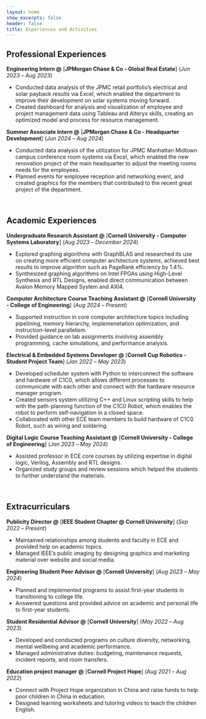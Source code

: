 ```yaml
---
layout: home
show_excerpts: false
header: false
title: Experiences and Activities
--- 
```


## Professional Experiences

**Engineering Intern @** [**JPMorgan Chase & Co - Global Real Estate**] 
(_Jun 2023_ – _Aug 2023_)
- Conducted data analysis of the JPMC retail portfolio’s electrical and solar payback results via Excel, which enabled the department to improve their development on solar systems moving forward.
- Created dashboard for analysis and visualization of employee and project management data using Tableau and Alteryx skills, creating an optimized model and process for resource management.

**Summer Associate Intern @** [**JPMorgan Chase & Co - Headquarter Development**] 
(_Jun 2024_ – _Aug 2024_)
- Conducted data analysis of the utilization for JPMC Manhattan Midtown campus conference room systems via Excel, which enabled the new renovation project of the main headquarter to adjust the meeting rooms needs for the employees.
- Planned events for employee reception and networking event, and created graphics for the members that contributed to the recent great project of the department.

<br>

## Academic Experiences

**Undergraduate Research Assistant @** [**Cornell University - Computer Systems Laboratory**] 
(_Aug 2023_ – _December 2024_)
- Explored graphing algorithms with GraphBLAS and researched its use on creating more efficient computer architecture systems, achieved best results to improve algorithm such as PageRank efficiency by 1.4%.
- Synthesized graphing algorithms on Intel FPGAs using High-Level Synthesis and RTL Designs, enabled direct communication between Avalon Memory Mapped System and AXI4.

**Computer Architecture Course Teaching Assistant @** [**Cornell University - College of Engineering**] 
(_Aug 2024_ – _Present_)
- Supported instruction in core computer architecture topics including pipelining, memory hierarchy, implemenetation optimization, and instruction-level parallelism.
- Provided guidance on lab assignments involving assembly programming, cache simulations, and performance analysis.

**Electrical & Embedded Systems Developer @** [**Cornell Cup Robotics - Student Project Team**] 
(_Jan 2022_ – _May 2023_)
- Developed scheduler system with Python to interconnect the software and hardware of C1C0, which allows different processes to communicate with each other and connect with the hardware resource manager program.
- Created sensors system utilizing C++ and Linux scripting skills to help with the path-planning function of the C1C0 Robot, which enables the robot to perform self-navigation in a closed space.
- Collaborated with other ECE team members to build hardware of C1C0 Robot, such as wiring and soldering.

**Digital Logic Course Teaching Assistant @** [**Cornell University - College of Engineering**] 
(_Jan 2023_ – _May 2024_)
- Assisted professor in ECE core courses by utilizing expertise in digital logic, Verilog, Assembly and RTL designs.
- Organized study groups and review sessions which helped the students to further understand the materials.

<br>

## Extracurriculars

**Publicity Director @** [**IEEE Student Chapter @ Cornell University**] 
(_Sep 2022_ – _Present_)
- Maintained relationships among students and faculty in ECE and provided help on academic topics.
- Managed IEEE’s public imaging by designing graphics and marketing material over website and social media.

**Engineering Student Peer Advisor @** [**Cornell University**] 
(_Aug 2023_ – _May 2024_)
- Planned and implemented programs to assist first-year students in transitioning to college life.
- Answered questions and provided advice on academic and personal life to first-year students.

**Student Residential Advisor @** [**Cornell University**] 
(_May 2022_ – _Aug 2023_)
- Developed and conducted programs on culture diversity, networking, mental wellbeing and academic performance.
- Managed administrative duties: budgeting, maintenance requests, incident reports, and room transfers.

**Education project manager @** [**Cornell Project Hope**] 
(_Aug 2021_ – _Aug 2022_)
- Connect with Project Hope organization in China and raise funds to help poor children in China in education.
- Designed learning worksheets and tutoring videos to teach the children English.















